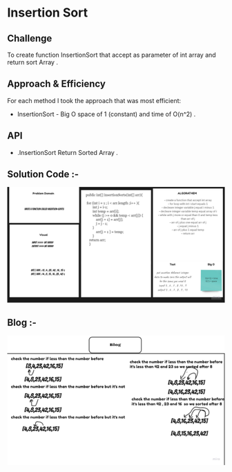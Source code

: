 # Insertion Sort
## Challenge
To create function  InsertionSort that accept as parameter of int array and return sort Array .
## Approach & Efficiency
For each method I took the approach that was most efficient:
- InsertionSort - Big O space of 1 (constant) and time of O(n^2) .

## API
* .InsertionSort Return Sorted Array .

## Solution Code :-
![code26](code26.jpg)


## Blog :- 
![blog26](blog26.jpg)
